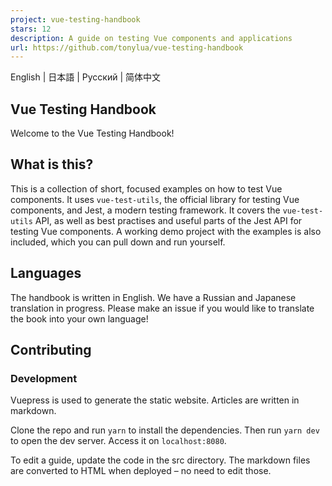 ```yaml
---
project: vue-testing-handbook
stars: 12
description: A guide on testing Vue components and applications
url: https://github.com/tonylua/vue-testing-handbook
---
```


English | 日本語 | Русский | 简体中文

Vue Testing Handbook
--------------------

Welcome to the Vue Testing Handbook!

What is this?
-------------

This is a collection of short, focused examples on how to test Vue components. It uses `vue-test-utils`, the official library for testing Vue components, and Jest, a modern testing framework. It covers the `vue-test-utils` API, as well as best practises and useful parts of the Jest API for testing Vue components. A working demo project with the examples is also included, which you can pull down and run yourself.

Languages
---------

The handbook is written in English. We have a Russian and Japanese translation in progress. Please make an issue if you would like to translate the book into your own language!

Contributing
------------

### Development

Vuepress is used to generate the static website. Articles are written in markdown.

Clone the repo and run `yarn` to install the dependencies. Then run `yarn dev` to open the dev server. Access it on `localhost:8080`.

To edit a guide, update the code in the src directory. The markdown files are converted to HTML when deployed – no need to edit those.
